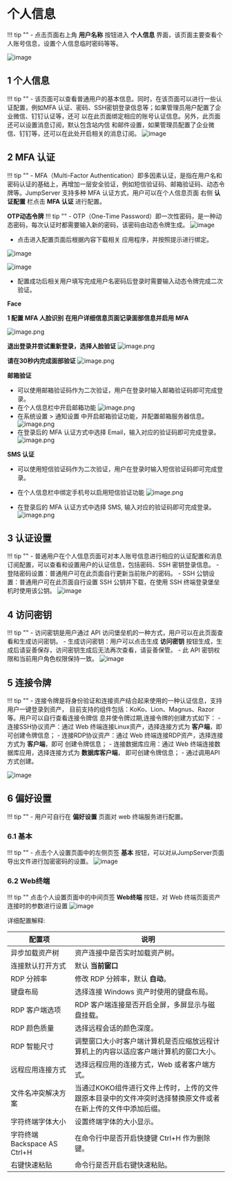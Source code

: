 #  个人信息
!!! tip ""
    - 点击页面右上角 **用户名称** 按钮进入 **个人信息** 界面，该页面主要查看个人账号信息，设置个人信息临时密码等等。

![image](../../../img/profile01.png)
## 1 个人信息
!!! tip ""
    - 该页面可以查看普通用户的基本信息。同时，在该页面可以进行一些认证配置，例如MFA
    认证、密码、SSH密钥登录信息等；如果管理员用户配置了企业微信、钉钉认证等，还可
    以在此页面绑定相应的账号认证信息。另外，此页面还可以设置消息订阅，默认包含站内信
    和邮件设置，如果管理员配置了企业微信、钉钉等，还可以在此处开启相关的消息订阅。
![image](../../../img/profile02.png)

## 2 MFA 认证

!!! tip ""
    - MFA（Multi-Factor Authentication）即多因素认证，是指在用户名和密码认证的基础上，再增加一层安全验证，例如短信验证码、邮箱验证码、动态令牌等。JumpServer 支持多种 MFA 认证方式，用户可以在个人信息页面 右侧 **认证配置** 栏点击 **MFA 认证** 进行配置。

**OTP动态令牌**
!!! tip ""
    - OTP（One-Time Password）即一次性密码，是一种动态密码，每次认证时都需要输入新的密码，该密码由动态令牌生成。
![image](../../../img/profile_mfa01.png)

- 点击进入配置页面后根据内容下载相关 应用程序，并按照提示进行绑定。

![image](../../../img/profile_mfa02.png)

![image](../../../img/profile_mfa03.png)

- 配置成功后相关用户填写完成用户名密码后登录时需要输入动态令牌完成二次验证。


**Face**

**1 配置 MFA 人脸识别**
**在用户详细信息页面记录面部信息并启用 MFA**

![image.png](../../../../img/Facelive1.png)

**退出登录并尝试重新登录，选择人脸验证**
 ![image.png](../../../../img/Facelive2.png)

**请在30秒内完成面部验证**
![image.png](../../../../img/Facelive3.png)



**邮箱验证**

- 可以使用邮箱验证码作为二次验证，用户在登录时输入邮箱验证码即可完成登录。
- 在个人信息栏中开启邮箱功能
![image.png](../../../../img/profile_mfa05.png)
- 在系统设置 > 通知设置 中开启邮箱验证功能，并配置邮箱服务器信息。
![image.png](../../../../img/profile_mfa04.png)
- 在登录后的 MFA 认证方式中选择 Email，输入对应的验证码即可完成登录。
![image.png](../../../../img/profile_mfa06.png)

**SMS 认证**

- 可以使用短信验证码作为二次验证，用户在登录时输入短信验证码即可完成登录。
- 在个人信息栏中绑定手机号以启用短信验证功能
![image.png](../../../../img/profile_mfa07.png)

- 在登录后的 MFA 认证方式中选择 SMS, 输入对应的验证码即可完成登录。
![image.png](../../../../img/profile_mfa08.png)


## 3 认证设置
!!! tip ""
    - 普通用户在个人信息页面可对本人账号信息进行相应的认证配置和消息订阅配置，可以查看和设置用户的认证信息，包括密码、SSH 密钥登录信息。
    - 登陆密码设置：普通用户可在此页面自行更新当前账户的密码。
    - SSH 公钥设置：普通用户可在此页面自行设置 SSH 公钥并下载，在使用 SSH 终端登录堡垒机时使用该公钥。
![image](../../../img/profile03.png)

## 4 访问密钥
!!! tip ""
    - 访问密钥是用户通过 API 访问堡垒机的一种方式，用户可以在此页面查看和生成访问密钥。
    - 生成访问密钥：用户可以点击生成 **访问密钥** 按钮生成，生成后请妥善保存，访问密钥生成后无法再次查看，请妥善保管。
    - 此 API 密钥权限和当前用户角色权限保持一致。
![image](../../../img/profile04.png)

## 5 连接令牌
!!! tip ""
    - 连接令牌是将身份验证和连接资产结合起来使用的一种认证信息，支持用户一键登录到资产，
    目前支持的组件包括：KoKo、Lion、Magnus、Razor 等。用户可以自行查看连接令牌信
    息并使令牌过期,连接令牌的创建方式如下：
    - 连接SSH协议资产：通过 Web 终端连接Linux资产，选择连接方式为 **客户端**，即
    可创建令牌信息；
    - 连接RDP协议资产：通过 Web 终端连接RDP资产，选择连接方式为 **客户端**，即可
    创建令牌信息；
    - 连接数据库应用：通过 Web 终端连接数据库应用，选择连接方式为 **数据库客户端**，
    即可创建令牌信息；
    - 通过调用API 方式创建。

![image](../../../img/profile05.png)

## 6 偏好设置
!!! tip ""
    - 用户可自行在 **偏好设置** 页面对 web 终端服务进行配置。


### 6.1 **基本**
!!! tip ""
    - 点击个人设置页面中的左侧页签 **基本** 按钮，可以对从JumpServer页面导出文件进行加密密码的设置。
![image](../../../img/profile06.png)

### 6.2 **Web终端**    
!!! tip ""
    点击个人设置页面中的中间页签 **Web终端** 按钮，对 Web 终端页面资产连接时的参数进行设置
![image](../../../img/profile07.png)    

详细配置解释:

| 配置项 | 说明 |
| --- | --- |
| 异步加载资产树 | 资产连接中是否实时加载资产树。 |
| 连接默认打开方式 | 默认 **当前窗口** |
| RDP 分辨率 | 修改 RDP 分辨率，默认 **自动**。 |
| 键盘布局 | 选择连接 Windows 资产时使用的键盘布局。 |
| RDP 客户端选项 | RDP 客户端连接是否开启全屏，多屏显示与磁盘挂载。 |
| RDP 颜色质量 | 选择远程会话的颜色深度。 |
| RDP 智能尺寸 | 调整窗口大小时客户端计算机是否应缩放远程计算机上的内容以适应客户端计算机的窗口大小。 |
| 远程应用连接方式 | 选择远程应用的连接方式，Web 或者客户端方式。 |
| 文件名冲突解决方案 | 当通过KOKO组件进行文件上传时，上传的文件跟原本目录中的文件冲突时选择替换原文件或者在新上传的文件中添加后缀。 |
| 字符终端字体大小 | 设置终端字体的大小显示。 |
| 字符终端 Backspace AS Ctrl+H | 在命令行中是否开启快捷键 Ctrl+H 作为删除键。 |
| 右键快速粘贴 | 命令行是否开启右键快速粘贴。 |